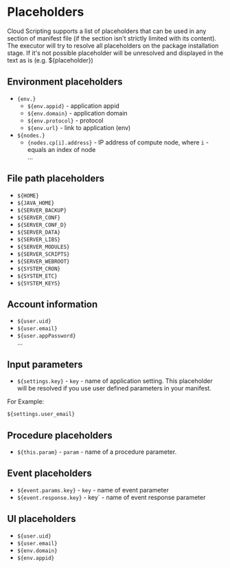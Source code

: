 # Placeholders
Cloud Scripting supports a list of placeholders that can be used in any section of manifest file (if the section isn't strictly limited with its content).
The executor will try to resolve all placeholders on the package installation stage.
If it's not possible placeholder will be unresolved and displayed in the text as is (e.g. ${placeholder})

## Environment placeholders

- `{env.}`
    - `${env.appid}` - application appid
    - `${env.domain}` - application domain
    - `${env.protocol}` - protocol
    - `${env.url}` - link to application (env)
- `${nodes.}`
    - `{nodes.cp[i].address}` - IP address of compute node, where `i` - equals an index of node      
...

## File path placeholders

- `${HOME}`
- `${JAVA_HOME}`
- `${SERVER_BACKUP}`
- `${SERVER_CONF}`
- `${SERVER_CONF_D}`
- `${SERVER_DATA}`
- `${SERVER_LIBS}`
- `${SERVER_MODULES}`
- `${SERVER_SCRIPTS}`
- `${SERVER_WEBROOT}`
- `${SYSTEM_CRON}`
- `${SYSTEM_ETC}`
- `${SYSTEM_KEYS}`


## Account information                                                                                                                                       
- `${user.uid}`
- `${user.email}`
- `${user.appPassword}`   
...

## Input parameters
- `${settings.key}` - `key` - name of application setting. This placeholder will be resolved if you use user defined parameters in your manifest.

For Example:
```example
${settings.user_email}
```
 
## Procedure placeholders
- `${this.param}` - `param` - name of a procedure parameter.
 
## Event placeholders
- `${event.params.key}` - `key` - name of event parameter
- `${event.response.key}` - key` - name of event response parameter 

## UI placeholders
- `${user.uid}`
- `${user.email}`
- `${env.domain}`
- `${env.appid}`
